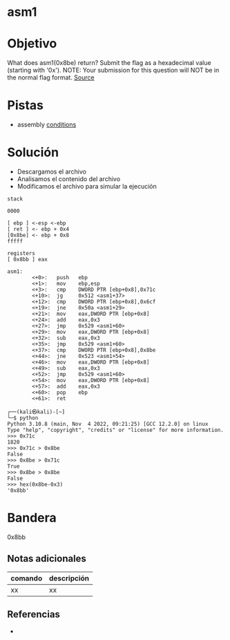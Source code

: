 # asm1

# Objetivo
What does asm1(0x8be) return? Submit the flag as a hexadecimal value (starting with '0x'). NOTE: Your submission for this question will NOT be in the normal flag format. [Source](https://jupiter.challenges.picoctf.org/static/66c927e32f3d7be7a62d13a7c2250943/test.S)

# Pistas
- assembly [conditions](https://www.tutorialspoint.com/assembly_programming/assembly_conditions.htm)

# Solución
- Descargamos el archivo
- Analisamos el contenido del archivo
- Modificamos el archivo para simular la ejecución
```
stack

0000

[ ebp ] <-esp <-ebp
[ ret ] <- ebp + 0x4
[0x8be] <- ebp + 0x8
fffff  

registers    
[ 0x8bb ] eax

asm1:  
        <+0>:   push   ebp   
        <+1>:   mov    ebp,esp
        <+3>:   cmp    DWORD PTR [ebp+0x8],0x71c
        <+10>:  jg     0x512 <asm1+37>
        <+12>:  cmp    DWORD PTR [ebp+0x8],0x6cf
        <+19>:  jne    0x50a <asm1+29>
        <+21>:  mov    eax,DWORD PTR [ebp+0x8]
        <+24>:  add    eax,0x3
        <+27>:  jmp    0x529 <asm1+60>
        <+29>:  mov    eax,DWORD PTR [ebp+0x8]
        <+32>:  sub    eax,0x3
        <+35>:  jmp    0x529 <asm1+60>
        <+37>:  cmp    DWORD PTR [ebp+0x8],0x8be
        <+44>:  jne    0x523 <asm1+54>
        <+46>:  mov    eax,DWORD PTR [ebp+0x8]
        <+49>:  sub    eax,0x3
        <+52>:  jmp    0x529 <asm1+60>
        <+54>:  mov    eax,DWORD PTR [ebp+0x8]
        <+57>:  add    eax,0x3
        <+60>:  pop    ebp
        <+61>:  ret 
```

```
┌──(kali㉿kali)-[~]
└─$ python           
Python 3.10.8 (main, Nov  4 2022, 09:21:25) [GCC 12.2.0] on linux
Type "help", "copyright", "credits" or "license" for more information.
>>> 0x71c
1820
>>> 0x71c > 0x8be
False
>>> 0x8be > 0x71c
True
>>> 0x8be > 0x8be
False
>>> hex(0x8be-0x3)
'0x8bb'
```

# Bandera
0x8bb

## Notas adicionales
| comando | descripción |
| ------ | ------ |
| xx | xx |

## Referencias
- []()